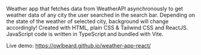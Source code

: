 Weather app that fetches data from WeatherAPI asynchronously to get weather data of any city the user searched in the search bar. Depending on the state of the weather of selected city, background will change accordingly! Created with HTML, plain CSS & Tailwind CSS and ReactJS. JavaScript code is written in TypeScript and bundled with Vite.

Live demo: https://owlbeard.github.io/weather-app-react/
